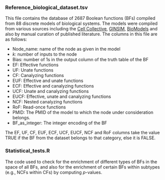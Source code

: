 ### Reference_biological_dataset.tsv
This file contains the database of 2687 Boolean functions (BFs) compiled from 88 discrete models of biological systems. The models were compiled from various sources including the <a href="https://cellcollective.org/">Cell Collective</a>, <a href="http://ginsim.org/">GINSIM</a>, <a href="https://www.ebi.ac.uk/biomodels/">BioModels</a> and also by manual curation of published literature. The columns in this file are as follows:</br>
- Node_name: name of the node as given in the model
- *k*: number of inputs to the node
- Bias: number of 1s in the output column of the truth table of the BF
- EF: Effective functions
- UF: Unate functions
- CF: Canalyzing functions
- EUF: Effective and unate functions
- ECF: Effective and canalyzing functions
- UCF: Unate and canalyzing functions
- EUCF: Effective, unate and canalyzing functions
- NCF: Nested canalyzing functions
- RoF: Read-once functions
- PMID: The PMID of the model to which the node under consideration belongs. 
- BF_as_integer: The integer encoding of the BF

The EF, UF, CF, EUF, ECF, UCF, EUCF, NCF and RoF columns take the value TRUE if the BF from the dataset belongs to that category, else it is FALSE. 

### Statistical_tests.R
The code used to check for the enrichment of different types of BFs in the space of all BFs, and also for the enrichment of certain BFs within subtypes (e.g., NCFs within CFs) by computing *p*-values.
